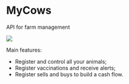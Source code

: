 # MyCows
API for farm management

![](static/vaquinha.gif)

Main features:
- Register and control all your animals;
- Register vaccinations and receive alerts;
- Register sells and buys to build a cash flow.
